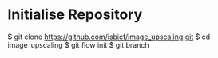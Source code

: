 # Initialise Repository
$ git clone https://github.com/isbicf/image_upscaling.git
$ cd image_upscaling
$ git flow init
$ git branch
